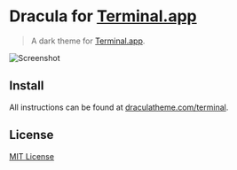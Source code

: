 # Dracula for [Terminal.app](http://www.apple.com/osx/apps)

> A dark theme for [Terminal.app](http://www.apple.com/osx/apps).

![Screenshot](https://draculatheme.com/assets/img/screenshots/terminal.png)

## Install

All instructions can be found at [draculatheme.com/terminal](https://draculatheme.com/terminal).

## License

[MIT License](./LICENSE)
